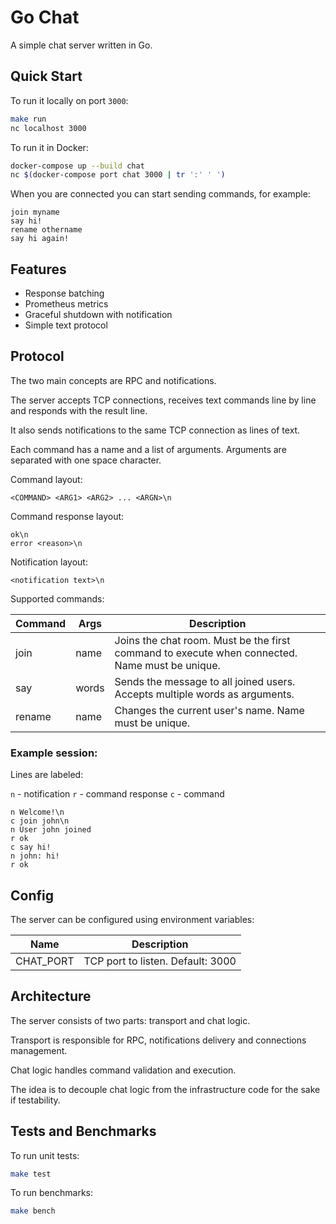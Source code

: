 # Go Chat

A simple chat server written in Go.

## Quick Start

To run it locally on port `3000`:
```bash
make run
nc localhost 3000
```

To run it in Docker:
```bash
docker-compose up --build chat
nc $(docker-compose port chat 3000 | tr ':' ' ')
```

When you are connected you can start sending commands, for example:
```text
join myname
say hi!
rename othername
say hi again!
```

## Features

* Response batching
* Prometheus metrics
* Graceful shutdown with notification
* Simple text protocol

## Protocol

The two main concepts are RPC and notifications.

The server accepts TCP connections, receives text commands line by line and responds with the result line.

It also sends notifications to the same TCP connection as lines of text.

Each command has a name and a list of arguments. Arguments are separated with one space character. 

Command layout:

```text
<COMMAND> <ARG1> <ARG2> ... <ARGN>\n
```

Command response layout:

```text
ok\n
error <reason>\n
```

Notification layout:

```text
<notification text>\n
```

Supported commands:

Command | Args  | Description
--------|-------|------------
join    | name  | Joins the chat room. Must be the first command to execute when connected. Name must be unique.
say     | words | Sends the message to all joined users. Accepts multiple words as arguments.
rename  | name  | Changes the current user's name. Name must be unique.

### Example session:

Lines are labeled:

`n` - notification
`r` - command response
`c` - command

```text
n Welcome!\n
c join john\n
n User john joined
r ok
c say hi!
n john: hi!
r ok
```

## Config

The server can be configured using environment variables:

Name      | Description
----------|------------
CHAT_PORT | TCP port to listen. Default: 3000

## Architecture

The server consists of two parts: transport and chat logic.

Transport is responsible for RPC, notifications delivery and connections management.

Chat logic handles command validation and execution.

The idea is to decouple chat logic from the infrastructure code for the sake if testability.

## Tests and Benchmarks

To run unit tests:

```bash
make test
```

To run benchmarks:

```bash
make bench
```
